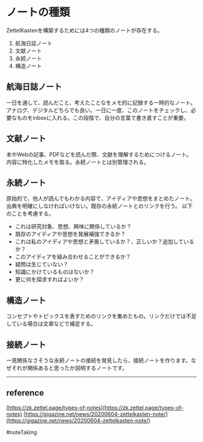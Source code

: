 # ノートの種類 
ZettelKastenを構築するためには4つの種類のノートが存在する。

1. 航海日誌ノート
2. 文献ノート
3. 永続ノート
4. 構造ノート

## 航海日誌ノート
一日を通して、読んだこと、考えたことなをメモ的に記録する一時的なノート。アナログ、デジタルどちらでも良い。一日に一度、このノートをチェックし、必要なものをinboxに入れる。この段階で、自分の言葉で書き直すことが重要。
## 文献ノート
本やWebの記事、PDFなどを読んだ際、文献を理解するためにつけるノート。内容に特化したメモを取る。永続ノートとは別管理される。

## 永続ノート
原始的で、他人が読んでもわかる内容で、アイディアや思想をまとめたノート。出典を明確にしなければいけない。既存の永続ノートとのリンクを行う。
以下のことを考慮する。
+ これは研究対象、思想、興味に関係しているか？
+ 既存のアイディアや思想を発展補強できるか？
+ これは私のアイディアや思想と矛盾しているか？、正しいか？追加しているか？
+ このアイディアを組み合わせることができるか？
+ 疑問は生じていない？
+ 知識にかけているものはないか？
+ 更に何を探求すればよいか？
## 構造ノート
コンセプトやトピックスを表すためのリンクを集めたもの。リンクだけでは不足している場合は文章などで補足する。
## 接続ノート
一見関係なさそうな永続ノートの接続を発見したら、接続ノートを作ります。なぜそれが関係あると思ったか説明するノートです。

---
## reference
[https://zk.zettel.page/types-of-notes](https://zk.zettel.page/types-of-notes)
[https://gigazine.net/news/20200604-zettelkasten-note/](https://gigazine.net/news/20200604-zettelkasten-note/)

#noteTaking
